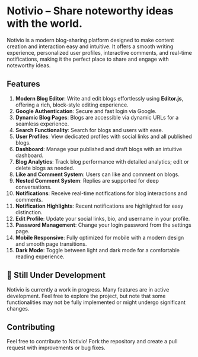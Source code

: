 # Notivio – Share noteworthy ideas with the world.

Notivio is a modern blog-sharing platform designed to make content creation and interaction easy and intuitive. It offers a smooth writing experience, personalized user profiles, interactive comments, and real-time notifications, making it the perfect place to share and engage with noteworthy ideas.

## Features

1. **Modern Blog Editor**: Write and edit blogs effortlessly using **Editor.js**, offering a rich, block-style editing experience.
2. **Google Authentication**: Secure and fast login via Google.
3. **Dynamic Blog Pages**: Blogs are accessible via dynamic URLs for a seamless experience.
4. **Search Functionality**: Search for blogs and users with ease.
5. **User Profiles**: View dedicated profiles with social links and all published blogs.
6. **Dashboard**: Manage your published and draft blogs with an intuitive dashboard.
7. **Blog Analytics**: Track blog performance with detailed analytics; edit or delete blogs as needed.
8. **Like and Comment System**: Users can like and comment on blogs.
9. **Nested Comment System**: Replies are supported for deep conversations.
10. **Notifications**: Receive real-time notifications for blog interactions and comments.
11. **Notification Highlights**: Recent notifications are highlighted for easy distinction.
12. **Edit Profile**: Update your social links, bio, and username in your profile.
13. **Password Management**: Change your login password from the settings page.
14. **Mobile Responsive**: Fully optimized for mobile with a modern design and smooth page transitions.
15. **Dark Mode**: Toggle between light and dark mode for a comfortable reading experience.

## 🚧 Still Under Development

Notivio is currently a work in progress. Many features are in active development. Feel free to explore the project, but note that some functionalities may not be fully implemented or might undergo significant changes.

## Contributing

Feel free to contribute to Notivio! Fork the repository and create a pull request with improvements or bug fixes.

